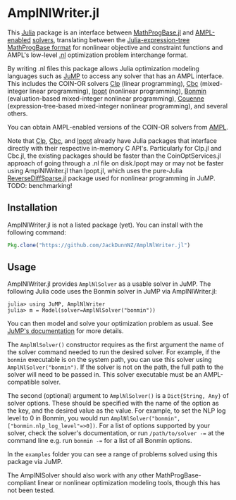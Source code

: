 # AmplNlWriter.jl

This [Julia](https://github.com/JuliaLang/julia) package is an interface between [MathProgBase.jl](https://github.com/JuliaOpt/MathProgBase.jl) and [AMPL-enabled](http://www.ampl.com) [solvers](http://ampl.com/products/solvers/all-solvers-for-ampl/), translating between the [Julia-expression-tree MathProgBase format](http://mathprogbasejl.readthedocs.org/en/latest/nlp.html#obj_expr) for nonlinear objective and constraint functions and AMPL's low-level [.nl](https://en.wikipedia.org/wiki/Nl_%28format%29) optimization problem interchange format.

By writing .nl files this package allows Julia optimization modeling languages such as [JuMP](https://github.com/JuliaOpt/JuMP.jl) to access any solver that has an AMPL interface. This includes the COIN-OR solvers [Clp](https://projects.coin-or.org/Clp) (linear programming), [Cbc](https://projects.coin-or.org/Cbc) (mixed-integer linear programming), [Ipopt](https://projects.coin-or.org/Ipopt) (nonlinear programming), [Bonmin](https://projects.coin-or.org/Bonmin) (evaluation-based mixed-integer nonlinear programming), [Couenne](https://projects.coin-or.org/Couenne) (expression-tree-based mixed-integer nonlinear programming), and several others.

You can obtain AMPL-enabled versions of the COIN-OR solvers from [AMPL](http://ampl.com/products/solvers/open-source/).

Note that [Clp](https://github.com/JuliaOpt/Clp.jl), [Cbc](https://github.com/JuliaOpt/Cbc.jl), and [Ipopt](https://github.com/JuliaOpt/Ipopt.jl) already have Julia packages that interface directly with their respective in-memory C API's. Particularly for Clp.jl and Cbc.jl, the existing packages should be faster than the CoinOptServices.jl approach of going through a .nl file on disk.Ipopt may or may not be faster using AmplNlWriter.jl than Ipopt.jl, which uses the pure-Julia [ReverseDiffSparse.jl](https://github.com/mlubin/ReverseDiffSparse.jl) package used for nonlinear programming in JuMP. TODO: benchmarking!

## Installation

AmplNlWriter.jl is not a listed package (yet). You can install with the following command:

```julia
Pkg.clone("https://github.com/JackDunnNZ/AmplNlWriter.jl")
```

## Usage

AmplNlWriter.jl provides ``AmplNlSolver`` as a usable solver in JuMP. The following Julia code uses the Bonmin solver in JuMP via AmplNlWriter.jl:

    julia> using JuMP, AmplNlWriter
    julia> m = Model(solver=AmplNlSolver("bonmin"))

You can then model and solve your optimization problem as usual. See [JuMP's documentation](http://jump.readthedocs.org/en/latest/) for more details. 

The ``AmplNlSolver()`` constructor requires as the first argument the name of the solver command needed to run the desired solver. For example, if the ``bonmin`` executable is on the system path, you can use this solver using ``AmplNlSolver("bonmin")``. If the solver is not on the path, the full path to the solver will need to be passed in. This solver executable must be an AMPL-compatible solver.

The second (optional) argument to ``AmplNlSolver()`` is a ``Dict{String, Any}`` of solver options. These should be specified with the name of the option as the key, and the desired value as the value. For example, to set the NLP log level to 0 in Bonmin, you would run ``AmplNlSolver("bonmin", ["bonmin.nlp_log_level"=>0])``. For a list of options supported by your solver, check the solver's documentation, or run ``/path/to/solver -=`` at the command line e.g. run ``bonmin -=`` for a list of all Bonmin options.

In the `examples` folder you can see a range of problems solved using this package via JuMP.

The AmplNlSolver should also work with any other MathProgBase-compliant linear or nonlinear optimization modeling tools, though this has not been tested.

